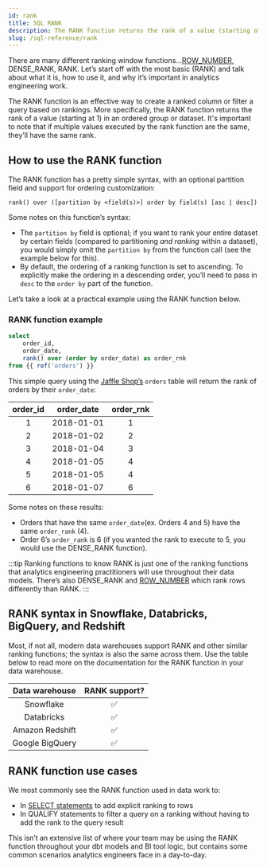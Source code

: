 ```yaml
---
id: rank
title: SQL RANK
description: The RANK function returns the rank of a value (starting at 1) in an ordered group or dataset.
slug: /sql-reference/rank
---
```


<head>
    <title>Working with the SQL RANK</title>
</head>

There are many different ranking window functions…[ROW_NUMBER](/sql-reference/row-number), DENSE_RANK, RANK. Let’s start off with the most basic (RANK) and talk about what it is, how to use it, and why it’s important in analytics engineering work.

The RANK function is an effective way to create a ranked column or filter a query based on rankings. More specifically, the RANK function returns the rank of a value (starting at 1) in an ordered group or dataset. It's important to note that if multiple values executed by the rank function are the same, they’ll have the same rank.

## How to use the RANK function

The RANK function has a pretty simple syntax, with an optional partition field and support for ordering customization:

`rank() over ([partition by <field(s)>] order by field(s) [asc | desc])`

Some notes on this function’s syntax:

- The `partition by` field is optional; if you want to rank your entire dataset by certain fields (compared to partitioning *and ranking* within a dataset), you would simply omit the `partition by` from the function call (see the example below for this).
- By default, the ordering of a ranking function is set to ascending. To explicitly make the ordering in a descending order, you’ll need to pass in `desc` to the `order by` part of the function.

Let’s take a look at a practical example using the RANK function below.

### RANK function example

```sql
select
	order_id,
	order_date,
	rank() over (order by order_date) as order_rnk
from {{ ref('orders') }}
```

This simple query using the [Jaffle Shop’s](https://github.com/dbt-labs/jaffle_shop) `orders` table will return the rank of orders by their `order_date`:

| order_id | order_date | order_rnk |
|:---:|:---:|:---:|
| 1 | 2018-01-01 | 1 |
| 2 | 2018-01-02 | 2 |
| 3 | 2018-01-04 | 3 |
| 4 | 2018-01-05 | 4 |
| 5 | 2018-01-05 | 4 |
| 6 | 2018-01-07 | 6 |

Some notes on these results:

- Orders that have the same `order_date`(ex. Orders 4 and 5) have the same `order_rank` (4). 
- Order 6’s `order_rank` is 6 (if you wanted the rank to execute to 5, you would use the DENSE_RANK function).

:::tip Ranking functions to know
RANK is just one of the ranking functions that analytics engineering practitioners will use throughout their data models. There’s also DENSE_RANK and [ROW_NUMBER](/sql-reference/row-number) which rank rows differently than RANK.
:::

## RANK syntax in Snowflake, Databricks, BigQuery, and Redshift

Most, if not all, modern data warehouses support RANK and other similar ranking functions; the syntax is also the same across them. Use the table below to read more on the documentation for the RANK function in your data warehouse.

| Data warehouse | RANK support? |
|:---:|:---:|
| Snowflake | ✅ |
| Databricks | ✅ |
| Amazon Redshift | ✅ |
| Google BigQuery | ✅ |

## RANK function use cases

We most commonly see the RANK function used in data work to:

- In [SELECT statements](/sql-reference/select) to add explicit ranking to rows
- In QUALIFY statements to filter a query on a ranking without having to add the rank to the query result

This isn’t an extensive list of where your team may be using the RANK function throughout your dbt models and BI tool logic, but contains some common scenarios analytics engineers face in a day-to-day.
